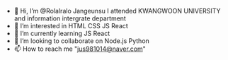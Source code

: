 - 👋 Hi, I’m @Rolalralo Jangeunsu I attended  KWANGWOON UNIVERSITY and information intergrate department
- 👀 I’m interested in HTML CSS JS React
- 🌱 I’m currently learning JS React
- 💞️ I’m looking to collaborate on Node.js Python
- 📫 How to reach me "jus981014@naver.com" 

<!---
Rolalralo/Rolalralo is a ✨ special ✨ repository because its `README.md` (this file) appears on your GitHub profile.
You can click the Preview link to take a look at your changes.
--->

